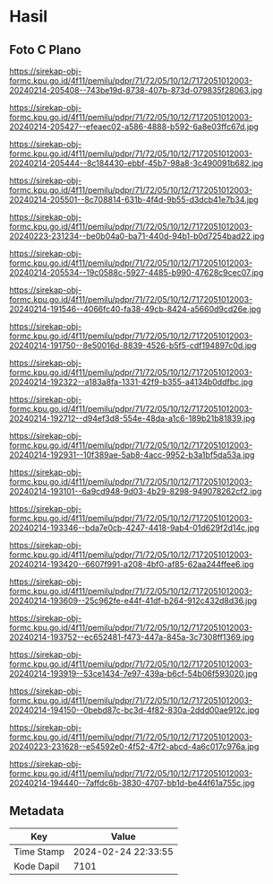 # Hasil

## Foto C Plano

https://sirekap-obj-formc.kpu.go.id/4f11/pemilu/pdpr/71/72/05/10/12/7172051012003-20240214-205408--743be19d-8738-407b-873d-079835f28063.jpg

https://sirekap-obj-formc.kpu.go.id/4f11/pemilu/pdpr/71/72/05/10/12/7172051012003-20240214-205427--efeaec02-a586-4888-b592-6a8e03ffc67d.jpg

https://sirekap-obj-formc.kpu.go.id/4f11/pemilu/pdpr/71/72/05/10/12/7172051012003-20240214-205444--8c184430-ebbf-45b7-98a8-3c490091b682.jpg

https://sirekap-obj-formc.kpu.go.id/4f11/pemilu/pdpr/71/72/05/10/12/7172051012003-20240214-205501--8c708814-631b-4f4d-9b55-d3dcb41e7b34.jpg

https://sirekap-obj-formc.kpu.go.id/4f11/pemilu/pdpr/71/72/05/10/12/7172051012003-20240223-231234--be0b04a0-ba71-440d-94b1-b0d7254bad22.jpg

https://sirekap-obj-formc.kpu.go.id/4f11/pemilu/pdpr/71/72/05/10/12/7172051012003-20240214-205534--19c0588c-5927-4485-b990-47628c9cec07.jpg

https://sirekap-obj-formc.kpu.go.id/4f11/pemilu/pdpr/71/72/05/10/12/7172051012003-20240214-191546--4066fc40-fa38-49cb-8424-a5660d9cd26e.jpg

https://sirekap-obj-formc.kpu.go.id/4f11/pemilu/pdpr/71/72/05/10/12/7172051012003-20240214-191750--8e50016d-8839-4526-b5f5-cdf194897c0d.jpg

https://sirekap-obj-formc.kpu.go.id/4f11/pemilu/pdpr/71/72/05/10/12/7172051012003-20240214-192322--a183a8fa-1331-42f9-b355-a4134b0ddfbc.jpg

https://sirekap-obj-formc.kpu.go.id/4f11/pemilu/pdpr/71/72/05/10/12/7172051012003-20240214-192712--d94ef3d8-554e-48da-a1c6-189b21b81839.jpg

https://sirekap-obj-formc.kpu.go.id/4f11/pemilu/pdpr/71/72/05/10/12/7172051012003-20240214-192931--10f389ae-5ab8-4acc-9952-b3a1bf5da53a.jpg

https://sirekap-obj-formc.kpu.go.id/4f11/pemilu/pdpr/71/72/05/10/12/7172051012003-20240214-193101--6a9cd948-9d03-4b29-8298-949078262cf2.jpg

https://sirekap-obj-formc.kpu.go.id/4f11/pemilu/pdpr/71/72/05/10/12/7172051012003-20240214-193346--bda7e0cb-4247-4418-9ab4-01d629f2d14c.jpg

https://sirekap-obj-formc.kpu.go.id/4f11/pemilu/pdpr/71/72/05/10/12/7172051012003-20240214-193420--6607f991-a208-4bf0-af85-62aa244ffee6.jpg

https://sirekap-obj-formc.kpu.go.id/4f11/pemilu/pdpr/71/72/05/10/12/7172051012003-20240214-193609--25c962fe-e44f-41df-b264-912c432d8d36.jpg

https://sirekap-obj-formc.kpu.go.id/4f11/pemilu/pdpr/71/72/05/10/12/7172051012003-20240214-193752--ec652481-f473-447a-845a-3c7308ff1369.jpg

https://sirekap-obj-formc.kpu.go.id/4f11/pemilu/pdpr/71/72/05/10/12/7172051012003-20240214-193919--53ce1434-7e97-439a-b6cf-54b06f593020.jpg

https://sirekap-obj-formc.kpu.go.id/4f11/pemilu/pdpr/71/72/05/10/12/7172051012003-20240214-194150--0bebd87c-bc3d-4f82-830a-2ddd00ae912c.jpg

https://sirekap-obj-formc.kpu.go.id/4f11/pemilu/pdpr/71/72/05/10/12/7172051012003-20240223-231628--e54592e0-4f52-47f2-abcd-4a6c017c976a.jpg

https://sirekap-obj-formc.kpu.go.id/4f11/pemilu/pdpr/71/72/05/10/12/7172051012003-20240214-194440--7affdc6b-3830-4707-bb1d-be44f61a755c.jpg


## Metadata

| Key        | Value               |
| ---------- | ------------------- |
| Time Stamp | 2024-02-24 22:33:55 |
| Kode Dapil | 7101                |




